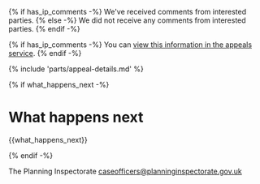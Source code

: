 {% if has_ip_comments -%}
   We've received comments from interested parties.
{% else -%}
   We did not receive any comments from interested parties.
{% endif -%}

{% if has_ip_comments -%}
You can [view this information in the appeals service]({{front_office_url}}/manage-appeals/{{appeal_reference_number}}).
{% endif -%}

{% include 'parts/appeal-details.md' %}

{% if what_happens_next -%}
# What happens next

{{what_happens_next}}

{% endif -%}

The Planning Inspectorate
caseofficers@planninginspectorate.gov.uk
